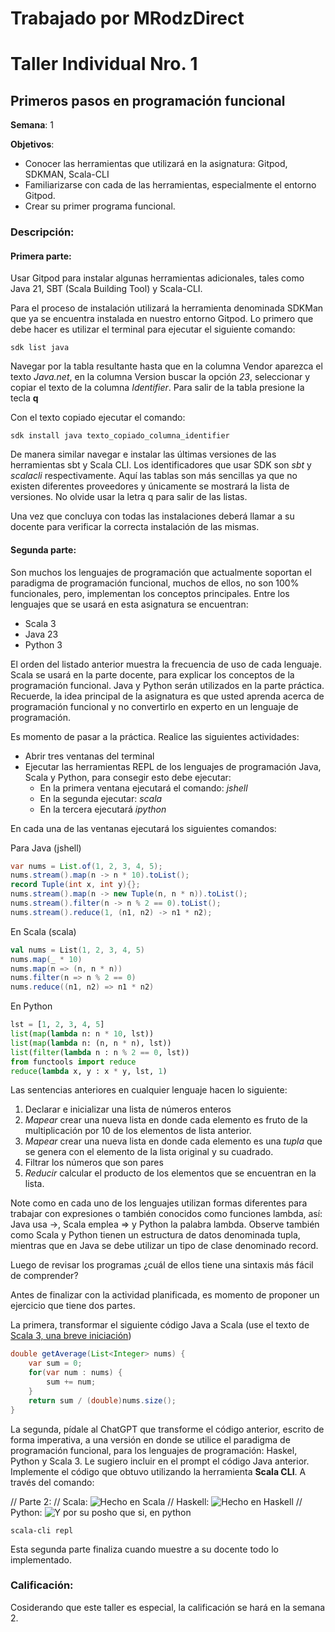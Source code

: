 # Trabajado por MRodzDirect 

# Taller Individual Nro. 1
## Primeros pasos en programación funcional

**Semana**: 1

**Objetivos**:

- Conocer las herramientas que utilizará en la asignatura: Gitpod, SDKMAN, Scala-CLI
- Familiarizarse con cada de las herramientas, especialmente el entorno Gitpod.
- Crear su primer programa funcional.

### Descripción:

#### Primera parte:

Usar Gitpod para instalar algunas herramientas adicionales, tales como Java 21, SBT (Scala Building Tool) y Scala-CLI.

Para el proceso de instalación utilizará la herramienta denominada SDKMan que ya se encuentra instalada en nuestro entorno Gitpod. Lo primero que debe hacer es utilizar el terminal para ejecutar el siguiente comando:

```shell
sdk list java
```

Navegar por la tabla resultante hasta que en la columna Vendor aparezca el texto *Java.net*, en la columna Version buscar la opción *23*, seleccionar y copiar el texto de la columna *Identifier*. Para salir de la tabla presione la tecla **q**

Con el texto copiado ejecutar el comando:

```shell
sdk install java texto_copiado_columna_identifier
```

De manera similar navegar e instalar las últimas versiones de las herramientas sbt y Scala CLI. Los identificadores que usar SDK son *sbt* y *scalacli* respectivamente. Aquí las tablas son más sencillas ya que no existen diferentes proveedores y únicamente se mostrará la lista de versiones. No olvide usar la letra q para salir de las listas.

Una vez que concluya con todas las instalaciones deberá llamar a su docente para verificar la correcta instalación de las mismas.

#### Segunda parte:

Son muchos los lenguajes de programación que actualmente soportan el paradigma de programación funcional, muchos de ellos, no son 100% funcionales, pero, implementan los conceptos principales. Entre los lenguajes que se usará en esta asignatura se encuentran:

- Scala 3
- Java 23
- Python 3

El orden del listado anterior muestra la frecuencia de uso de cada lenguaje. Scala se usará en la parte docente, para explicar los conceptos de la programación funcional. Java y Python serán utilizados en la parte práctica. Recuerde, la idea principal de la asignatura es que usted aprenda acerca de programación funcional y no convertirlo en experto en un lenguaje de programación.


Es momento de pasar a la práctica. Realice las siguientes actividades:

- Abrir tres ventanas del terminal
- Ejecutar las herramientas REPL de los lenguajes de programación Java, Scala y Python, para consegir esto debe ejecutar:
	- En la primera ventana ejecutará el comando: *jshell*
	- En la segunda ejecutar: *scala*
	- En la tercera ejecutará *ipython*

En cada una de las ventanas ejecutará los siguientes comandos:

Para Java (jshell)

```java
var nums = List.of(1, 2, 3, 4, 5);
nums.stream().map(n -> n * 10).toList();
record Tuple(int x, int y){};
nums.stream().map(n -> new Tuple(n, n * n)).toList();
nums.stream().filter(n -> n % 2 == 0).toList();
nums.stream().reduce(1, (n1, n2) -> n1 * n2);
```

En Scala (scala)

```scala
val nums = List(1, 2, 3, 4, 5)
nums.map(_ * 10)                                                                              
nums.map(n => (n, n * n))
nums.filter(n => n % 2 == 0)
nums.reduce((n1, n2) => n1 * n2)
```

En Python

```python
lst = [1, 2, 3, 4, 5]
list(map(lambda n: n * 10, lst))
list(map(lambda n: (n, n * n), lst))
list(filter(lambda n : n % 2 == 0, lst))
from functools import reduce
reduce(lambda x, y : x * y, lst, 1)
```

Las sentencias anteriores en cualquier lenguaje hacen lo siguiente:

1. Declarar e inicializar una lista de números enteros
2. *Mapear* crear una nueva lista en donde cada elemento es fruto de la multiplicación por 10 de los elementos de lista anterior.
3. *Mapear* crear una nueva lista en donde cada elemento es una *tupla* que se genera con el elemento de la lista original y su cuadrado.
4. Filtrar los números que son pares
5. *Reducir* calcular el producto de los elementos que se encuentran en la lista.

Note como en cada uno de los lenguajes utilizan formas diferentes para trabajar con expresiones o también conocidos como funciones lambda, así: Java usa ->, Scala emplea => y Python la palabra lambda. Observe también como Scala y Python tienen un estructura de datos denominada tupla, mientras que en Java se debe utilizar un tipo de clase denominado record.

Luego de revisar los programas ¿cuál de ellos tiene una sintaxis más fácil de comprender?

Antes de finalizar con la actividad planificada, es momento de proponer un ejercicio que tiene dos partes.

La primera, transformar el siguiente código Java a Scala (use el texto de [Scala 3, una breve iniciación](https://github.com/jorgaf/scala-3-intro/wiki/Scala-3,-una-breve-iniciación))

```java
double getAverage(List<Integer> nums) {
	var sum = 0;
	for(var num : nums) {
		sum += num;
	}
	return sum / (double)nums.size();
}
```

La segunda, pídale al ChatGPT que transforme el código anterior, escrito de forma imperativa, a una versión en donde se utilice el paradigma de programación funcional, para los lenguajes de programación: Haskel, Python y Scala 3. Le sugiero incluir en el prompt el código Java anterior. Implemente el código que obtuvo utilizando la herramienta **Scala CLI**. A través del comando:

// Parte 2:
// Scala: ![Hecho en Scala](https://github.com/MRodzDirect/Tesearning_3rdCycle/blob/main/U-Tasks/Week1/Part2-Act2.png)
// Haskell: ![Hecho en Haskell](https://github.com/MRodzDirect/Tesearning_3rdCycle/blob/main/U-Tasks/Week1/Part2-Act2.3.png)
// Python: ![Y por su posho que si, en python](https://github.com/MRodzDirect/Tesearning_3rdCycle/blob/main/U-Tasks/Week1/Part2-Act2.4.png)

```shell
scala-cli repl
```

Esta segunda parte finaliza cuando muestre a su docente todo lo implementado.



### Calificación:

Cosiderando que este taller es especial, la calificación se hará en la semana 2.
